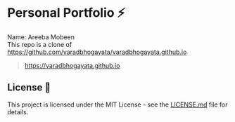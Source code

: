 # Personal Portfolio ⚡️ 
Name: Areeba Mobeen <br>
This repo is a clone of https://github.com/varadbhogayata/varadbhogayata.github.io 








> https://varadbhogayata.github.io

## License 📄
This project is licensed under the MIT License - see the [LICENSE.md](./LICENSE) file for details.
